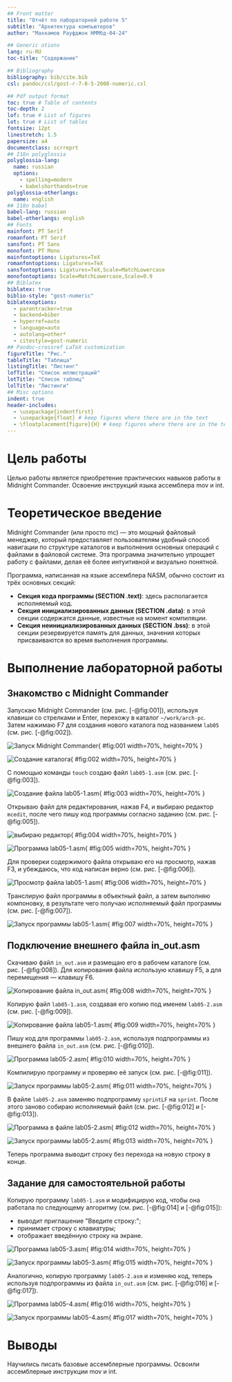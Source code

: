 ```yaml
---
## Front matter
title: "Отчёт по лабораторной работе 5"
subtitle: "Архитектура компьютеров"
author: "Махкамов Рауфджон НММбд-04-24"

## Generic otions
lang: ru-RU
toc-title: "Содержание"

## Bibliography
bibliography: bib/cite.bib
csl: pandoc/csl/gost-r-7-0-5-2008-numeric.csl

## Pdf output format
toc: true # Table of contents
toc-depth: 2
lof: true # List of figures
lot: true # List of tables
fontsize: 12pt
linestretch: 1.5
papersize: a4
documentclass: scrreprt
## I18n polyglossia
polyglossia-lang:
  name: russian
  options:
	- spelling=modern
	- babelshorthands=true
polyglossia-otherlangs:
  name: english
## I18n babel
babel-lang: russian
babel-otherlangs: english
## Fonts
mainfont: PT Serif
romanfont: PT Serif
sansfont: PT Sans
monofont: PT Mono
mainfontoptions: Ligatures=TeX
romanfontoptions: Ligatures=TeX
sansfontoptions: Ligatures=TeX,Scale=MatchLowercase
monofontoptions: Scale=MatchLowercase,Scale=0.9
## Biblatex
biblatex: true
biblio-style: "gost-numeric"
biblatexoptions:
  - parentracker=true
  - backend=biber
  - hyperref=auto
  - language=auto
  - autolang=other*
  - citestyle=gost-numeric
## Pandoc-crossref LaTeX customization
figureTitle: "Рис."
tableTitle: "Таблица"
listingTitle: "Листинг"
lofTitle: "Список иллюстраций"
lotTitle: "Список таблиц"
lolTitle: "Листинги"
## Misc options
indent: true
header-includes:
  - \usepackage{indentfirst}
  - \usepackage{float} # keep figures where there are in the text
  - \floatplacement{figure}{H} # keep figures where there are in the text
---
```


# Цель работы

Целью работы является приобретение практических навыков работы в Midnight Commander. 
Освоение инструкций языка ассемблера mov и int.

# Теоретическое введение

Midnight Commander (или просто mc) — это мощный файловый менеджер, который предоставляет пользователям удобный способ навигации по структуре каталогов и выполнения основных операций с файлами в файловой системе. Эта программа значительно упрощает работу с файлами, делая её более интуитивной и визуально понятной.

Программа, написанная на языке ассемблера NASM, обычно состоит из трёх основных секций:
- **Секция кода программы (SECTION .text)**: здесь располагается исполняемый код.
- **Секция инициализированных данных (SECTION .data)**: в этой секции содержатся данные, известные на момент компиляции.
- **Секция неинициализированных данных (SECTION .bss)**: в этой секции резервируется память для данных, значения которых присваиваются во время выполнения программы.

# Выполнение лабораторной работы

## Знакомство с Midnight Commander

Запускаю Midnight Commander (см. рис. [-@fig:001]), используя клавиши со стрелками и Enter, перехожу в каталог `~/work/arch-pc`. Затем нажимаю F7 для создания нового каталога под названием `lab05` (см. рис. [-@fig:002]).

![Запуск Midnight Commander](image/01.png){ #fig:001 width=70%, height=70% }

![Создание каталога](image/02.png){ #fig:002 width=70%, height=70% }

С помощью команды `touch` создаю файл `lab05-1.asm` (см. рис. [-@fig:003]).

![Создание файла lab05-1.asm](image/03.png){ #fig:003 width=70%, height=70% }

Открываю файл для редактирования, нажав F4, и выбираю редактор `mcedit`, после чего пишу код программы согласно заданию (см. рис. [-@fig:005]).

![выбираю редактор](image/04.png){ #fig:004 width=70%, height=70% }

![Программа lab05-1.asm](image/05.png){ #fig:005 width=70%, height=70% }

Для проверки содержимого файла открываю его на просмотр, нажав F3, и убеждаюсь, что код написан верно (см. рис. [-@fig:006]).

![Просмотр файла lab05-1.asm](image/06.png){ #fig:006 width=70%, height=70% }

Транслирую файл программы в объектный файл, а затем выполняю компоновку, в результате чего получаю исполняемый файл программы (см. рис. [-@fig:007]).

![Запуск программы lab05-1.asm](image/07.png){ #fig:007 width=70%, height=70% }

## Подключение внешнего файла in_out.asm

Скачиваю файл `in_out.asm` и размещаю его в рабочем каталоге (см. рис. [-@fig:008]). Для копирования файла использую клавишу F5, а для перемещения — клавишу F6.

![Копирование файла in_out.asm](image/08.png){ #fig:008 width=70%, height=70% }

Копирую файл `lab05-1.asm`, создавая его копию под именем `lab05-2.asm` (см. рис. [-@fig:009]).

![Копирование файла lab05-1.asm](image/09.png){ #fig:009 width=70%, height=70% }

Пишу код для программы `lab05-2.asm`, используя подпрограммы из внешнего файла `in_out.asm` (см. рис. [-@fig:010]).

![Программа lab05-2.asm](image/10.png){ #fig:010 width=70%, height=70% }

Компилирую программу и проверяю её запуск (см. рис. [-@fig:011]).

![Запуск программы lab05-2.asm](image/11.png){ #fig:011 width=70%, height=70% }

В файле `lab05-2.asm` заменяю подпрограмму `sprintLF` на `sprint`. После этого заново собираю исполняемый файл (см. рис. [-@fig:012] и [-@fig:013]).

![Программа в файле lab05-2.asm](image/12.png){ #fig:012 width=70%, height=70% }

![Запуск программы lab05-2.asm](image/13.png){ #fig:013 width=70%, height=70% }

Теперь программа выводит строку без перехода на новую строку в конце.

## Задание для самостоятельной работы

Копирую программу `lab05-1.asm` и модифицирую код, чтобы она работала по следующему алгоритму (см. рис. [-@fig:014] и [-@fig:015]):
- выводит приглашение "Введите строку:";
- принимает строку с клавиатуры;
- отображает введённую строку на экране.

![Программа lab05-3.asm](image/14.png){ #fig:014 width=70%, height=70% }

![Запуск программы lab05-3.asm](image/15.png){ #fig:015 width=70%, height=70% }

Аналогично, копирую программу `lab05-2.asm` и изменяю код, теперь используя подпрограммы из файла `in_out.asm` (см. рис. [-@fig:016] и [-@fig:017]).

![Программа lab05-4.asm](image/16.png){ #fig:016 width=70%, height=70% }

![Запуск программы lab05-4.asm](image/17.png){ #fig:017 width=70%, height=70% }


# Выводы

Научились писать базовые ассемблерные программы. Освоили ассемблерные инструкции mov и int.
